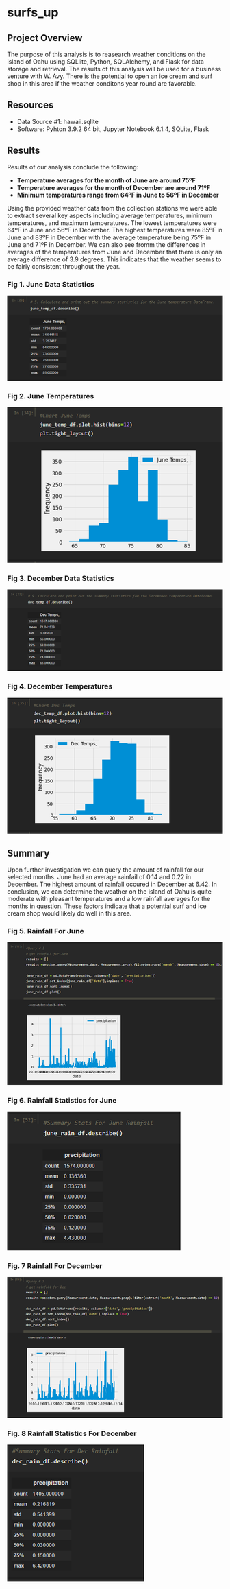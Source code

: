 # surfs_up
## Project Overview
The purpose of this analysis is to reasearch weather conditions on the island of Oahu using SQLlite, Python, SQLAlchemy, and Flask for data storage and retrieval.  The results of this analysis will be used for a business venture with W. Avy. There is the potential to open an ice cream and surf shop in this area if the weather conditons year round are favorable.

## Resources
* Data Source #1: hawaii.sqlite
* Software: Pyhton 3.9.2 64 bit, Jupyter Notebook 6.1.4, SQLite, Flask

## Results
Results of our analysis conclude the following:
* **Temperature averages for the month of June are around 75ºF**
* **Temperature averages for the month of December are around 71ºF**
* **Minimum temperatures range from 64ºF in June to 56ºF in December**

Using the provided weather data from the collection stations we were able to extract several key aspects including average temperatures, minimum temperatures, and maximum temperatures.  The lowest temperatures were 64ºF in June and 56ºF in December.  The highest temperatures were 85ºF in June and 83ºF in December with the average temperature being 75ºF in June and 71ºF in December.  We can also see fromm the differences in averages of the temperatures from June and December that there is only an average difference of 3.9 degrees.  This indicates that the weather seems to be fairly consistent throughout the year. 

### Fig 1.  June Data Statistics
![june_temp_stats](https://github.com/Jbailey8316/surfs_up/blob/main/Images/june_temp_stats.PNG)

### Fig 2. June Temperatures
![june_chart](https://github.com/Jbailey8316/surfs_up/blob/main/Images/june_temps.PNG)

### Fig 3. December Data Statistics
![dec_temp_stats](https://github.com/Jbailey8316/surfs_up/blob/main/Images/dec_temp_stats.PNG)

### Fig 4. December Temperatures
![dec_chart](https://github.com/Jbailey8316/surfs_up/blob/main/Images/dec_temps.PNG)

## Summary
Upon further investigation we can query the amount of rainfall for our selected months.  June had an average rainfail of 0.14 and 0.22 in December.  The highest amount of rainfall occured in December at 6.42. In conclusion, we can determine the weather on the island of Oahu is quite moderate with pleasant temperatures and a low rainfall averages for the months in question.  These factors indicate that a potential surf and ice cream shop would likely do well in this area.

### Fig 5. Rainfall For June
![june_rain_chart](https://github.com/Jbailey8316/surfs_up/blob/main/Images/june_rainfall.PNG)

### Fig 6. Rainfall Statistics for June
![june_rain](https://github.com/Jbailey8316/surfs_up/blob/main/Images/june_rain_stats.PNG)

### Fig. 7 Rainfall For December
![dec_rain_chart](https://github.com/Jbailey8316/surfs_up/blob/main/Images/dec_rainfall.PNG)

### Fig. 8 Rainfall Statistics For December
![dec_rain](https://github.com/Jbailey8316/surfs_up/blob/main/Images/dec_rain_stats.PNG)
